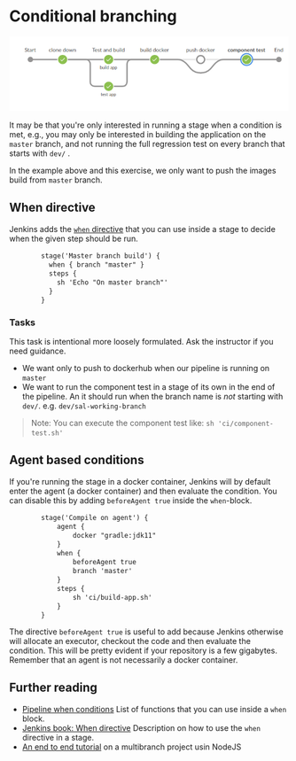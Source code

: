 # Conditional branching

![alt](../img/jenkins-condition.png)

It may be that you're only interested in running a stage when a condition is met, e.g., you may only be interested in building the application on the `master` branch, and not running the full regression test on every branch that starts with `dev/` .

In the example above and this exercise, we only want to push the images build from `master` branch.

## When directive

Jenkins adds the [`when` directive](https://jenkins.io/doc/book/pipeline/syntax/#when) that you can use inside a stage to decide when the given step should be run.

``` Jenkinsfile
        stage('Master branch build') {
          when { branch "master" }
          steps {
            sh 'Echo "On master branch"'
          }
        }
```

### Tasks

This task is intentional more loosely formulated. Ask the instructor if you need guidance.

* We want only to push to dockerhub when our pipeline is running on `master`
* We want to run the component test in a stage of its own in the end of the pipeline. An it should run when the branch name is *not* starting with `dev/`. e.g. `dev/sal-working-branch`

> Note: You can execute the component test like: `sh 'ci/component-test.sh'`

## Agent based conditions

If you're running the stage in a docker container, Jenkins will by default enter the agent (a docker container) and then evaluate the condition. You can disable this by adding `beforeAgent true` inside the `when`-block.

```
        stage('Compile on agent') {
            agent {
                docker "gradle:jdk11"
            }
            when {
                beforeAgent true
                branch 'master'
            }
            steps {
                sh 'ci/build-app.sh'
            }
        }
```

The directive `beforeAgent true` is useful to add because Jenkins otherwise will allocate an executor, checkout the code and then evaluate the condition. This will be pretty evident if your repository is a few gigabytes. Remember that an agent is not necessarily a docker container.

## Further reading

* [Pipeline when conditions](https://jenkins.io/blog/2018/04/09/whats-in-declarative/#new-when-conditions) List of functions that you can use inside a `when` block.
* [Jenkins book: When directive](https://jenkins.io/doc/book/pipeline/syntax/#when) Description on how to use the `when` directive in a stage.
* [An end to end tutorial](https://jenkins.io/doc/tutorials/build-a-multibranch-pipeline-project/#end-to-end-multibranch-pipeline-project-creation) on a multibranch project usin NodeJS
